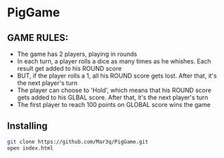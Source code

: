# PigGame

## GAME RULES:
 - The game has 2 players, playing in rounds
 - In each turn, a player rolls a dice as many times as he whishes. Each result get added to his ROUND score
 - BUT, if the player rolls a 1, all his ROUND score gets lost. After that, it's the next player's turn
 - The player can choose to 'Hold', which means that his ROUND score gets added to his GLBAL score. After that, it's the next player's turn
 - The first player to reach 100 points on GLOBAL score wins the game


## Installing
```bash
git clone https://github.com/Mar3q/PigGame.git
open index.html
```
